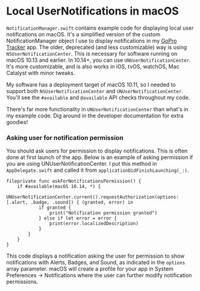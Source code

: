 # Local UserNotifications in macOS

`NotificationManager.swift` contains example code for displaying local user notifications on macOS. It's a simplified version of the custom NotificationManager object I use to display notifications in my [GoPro Tracker](https://www.dhurd.com) app. The older, deprecated (and less customizable) way is using `NSUserNotificationCenter`. This is necessary for software running on macOS 10.13 and earlier. In 10.14+, you can use `UNUserNotificationCenter`. It's more customizable, and is also works in iOS, tvOS, watchOS, Mac Catalyst with minor tweaks.

My software has a deployment target of macOS 10.11, so I needed to support both `NSUserNotificationCenter` and `UNUserNotificationCenter`. You'll see the `#available` and `@available` API checks throughout my code.

There's far more functionality in `UNUserNotificationCenter` than what's in my example code. Dig around in the developer documentation for extra goodies!


### Asking user for notification permission

You should ask users for permission to display notifications. This is often done at first launch of the app. Below is an example of asking permission if you are using UNUserNotificationCenter. I put this method in `AppDelegate.swift` and called it from `applicationDidFinishLaunching(_:)`.

~~~
fileprivate func askForNotificationsPermission() {
    if #available(macOS 10.14, *) {
        UNUserNotificationCenter.current().requestAuthorization(options: [.alert, .badge, .sound]) { (granted, error) in
            if granted {
                print("Notification permission granted")
            } else if let error = error {
                print(error.localizedDescription)
            }
        }
    }
}
~~~

This code displays a notification asking the user for permission to show notifications with Alerts, Badges, and Sound, as indicated in the `options` array parameter. macOS will create a profile for your app in System Preferences -> Notifications where the user can further modify notification permissions.
